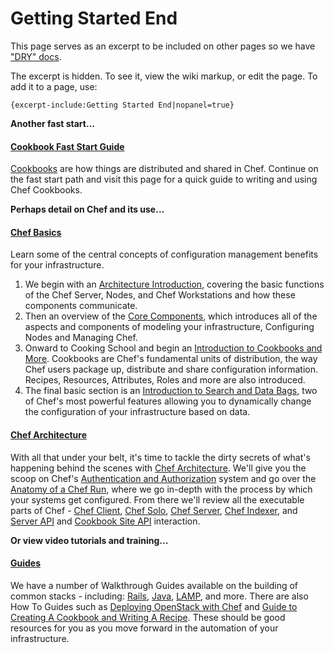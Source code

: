 Getting Started End
===================

This page serves as an excerpt to be included on other pages so we have
["DRY" docs](http://en.wikipedia.org/wiki/Drydock).

The excerpt is hidden. To see it, view the wiki markup, or edit the
page. To add it to a page, use:

    {excerpt-include:Getting Started End|nopanel=true}

  
**Another fast start...**

#### [Cookbook Fast Start Guide](Cookbook%20Fast%20Start%20Guide.html "Cookbook Fast Start Guide")

[Cookbooks](Cookbooks.html "Cookbooks") are how things are distributed
and shared in Chef. Continue on the fast start path and visit this page
for a quick guide to writing and using Chef Cookbooks.

**Perhaps detail on Chef and its use...**

#### [Chef Basics](Chef%20Basics.html "Chef Basics")

Learn some of the central concepts of configuration management benefits
for your infrastructure.

1.  We begin with an [Architecture
    Introduction](Architecture%20Introduction.html "Architecture Introduction"),
    covering the basic functions of the Chef Server, Nodes, and Chef
    Workstations and how these components communicate.
2.  Then an overview of the [Core
    Components](Core%20Components.html "Core Components"), which
    introduces all of the aspects and components of modeling your
    infrastructure, Configuring Nodes and Managing Chef.
3.  Onward to Cooking School and begin an [Introduction to Cookbooks and
    More](Introduction%20to%20Cookbooks%20and%20More.html "Introduction to Cookbooks and More").
    Cookbooks are Chef's fundamental units of distribution, the way Chef
    users package up, distribute and share configuration information.
    Recipes, Resources, Attributes, Roles and more are also introduced.
4.  The final basic section is an [Introduction to Search and Data
    Bags](Introduction%20to%20Search%20and%20Data%20Bags.html "Introduction to Search and Data Bags"),
    two of Chef's most powerful features allowing you to dynamically
    change the configuration of your infrastructure based on data.

#### [Chef Architecture](Architecture.html "Architecture")

With all that under your belt, it's time to tackle the dirty secrets of
what's happening behind the scenes with [Chef
Architecture](Architecture.html "Architecture"). We'll give you the
scoop on Chef's [Authentication and
Authorization](Authentication%20and%20Authorization.html "Authentication and Authorization")
system and go over the [Anatomy of a Chef
Run](Anatomy%20of%20a%20Chef%20Run.html "Anatomy of a Chef Run"), where
we go in-depth with the process by which your systems get configured.
From there we'll review all the executable parts of Chef - [Chef
Client](Chef%20Client.html "Chef Client"), [Chef
Solo](Chef%20Solo.html "Chef Solo"), [Chef
Server](Chef%20Server.html "Chef Server"), [Chef
Indexer](Chef%20Indexer.html "Chef Indexer"), and [Server
API](Server%20API.html "Server API") and [Cookbook Site
API](Cookbook%20Site%20API.html "Cookbook Site API") interaction.

**Or view video tutorials and training...**

#### [Guides](Guides.html "Guides")

We have a number of Walkthrough Guides available on the building of
common stacks - including:
[Rails](Build%20A%20Rails%20Stack.html "Build A Rails Stack"),
[Java](Build%20A%20Java%20Web%20Stack.html "Build A Java Web Stack"),
[LAMP](Build%20a%20LAMP%20Stack.html "Build a LAMP Stack"), and more.
There are also How To Guides such as [Deploying OpenStack with
Chef](Deploying%20OpenStack%20with%20Chef.html "Deploying OpenStack with Chef")
and [Guide to Creating A Cookbook and Writing A
Recipe](Guide%20to%20Creating%20A%20Cookbook%20and%20Writing%20A%20Recipe.html "Guide to Creating A Cookbook and Writing A Recipe").
These should be good resources for you as you move forward in the
automation of your infrastructure.
